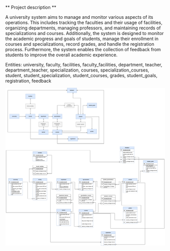 ** Project description **

A university system aims to manage and monitor various aspects of its operations. This includes tracking the faculties and their usage of facilities, organizing departments, managing professors, and maintaining records of specializations and courses. Additionally, the system is designed to monitor the academic progress and goals of students, manage their enrollment in courses and specializations, record grades, and handle the registration process. Furthermore, the system enables the collection of feedback from students to improve the overall academic experience.

Entities: university, faculty, facilities, faculty_facilities, department, teacher, department_teacher, specialization, courses, specialization_courses, student, student_specialization, student_courses, grades, student_goals, registration, feedback


![Diagram Description](diagrams.drawio.png)
